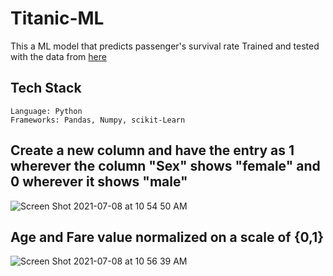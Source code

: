 # Titanic-ML

This a ML model that predicts passenger's survival rate
Trained and tested with the data from [here](https://www.kaggle.com/c/titanic/data)

## Tech Stack
```
Language: Python
Frameworks: Pandas, Numpy, scikit-Learn
```
## Create a new column and have the entry as 1 wherever the column "Sex" shows "female" and 0 wherever it shows "male"
![Screen Shot 2021-07-08 at 10 54 50 AM](https://user-images.githubusercontent.com/66694451/124943962-f0c15a00-dfda-11eb-92f2-a5b2356bbd39.png)

## Age and Fare value normalized on a scale of {0,1}
![Screen Shot 2021-07-08 at 10 56 39 AM](https://user-images.githubusercontent.com/66694451/124944342-3bdb6d00-dfdb-11eb-8612-c6fdf3afcc83.png)
